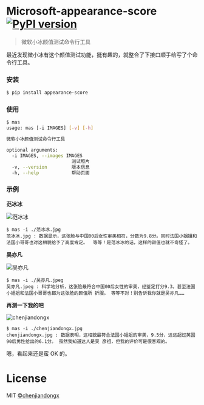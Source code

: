 # Microsoft-appearance-score [![PyPI version](https://badge.fury.io/py/appearance-score.svg)](https://badge.fury.io/py/appearance-score)

> 微软小冰颜值测试命令行工具

最近发现微小冰有这个颜值测试功能，挺有趣的，就整合了下接口顺手给写了个命令行工具。

### 安装

```bash
$ pip install appearance-score
```

### 使用
```bash
$ mas
usage: mas [-i IMAGES] [-v] [-h]

微软小冰颜值测试命令行工具

optional arguments:
  -i IMAGES, --images IMAGES
                        测试照片
  -v, --version         版本信息
  -h, --help            帮助页面
```

### 示例

**范冰冰**

![范冰冰](https://user-images.githubusercontent.com/19553554/39816061-b220e34e-53cc-11e8-83ae-e380f9fd6b61.jpg)
```
$ mas -i ./范冰冰.jpg
范冰冰.jpg : 数据显示，这张脸与中国00后女性审美相符，分数为9.8分。同时法国小姐姐和法国小哥哥也对这相貌给予了高度肯定。  等等！是范冰冰的话，这样的颜值也就不奇怪了。
```

**吴亦凡**

![吴亦凡](https://user-images.githubusercontent.com/19553554/39816063-b2941616-53cc-11e8-86b3-983a15591112.jpeg)
```
$ mas -i ./吴亦凡.jpeg
吴亦凡.jpeg : 科学地分析，这张脸最符合中国00后女性的审美，经鉴定打分9.3。甚至法国小姐姐和法国小哥哥也都为这张脸的颜值所 折服。 等等不对！别告诉我你就是吴亦凡……
```

**再测一下我的吧**

![chenjiandongx](https://user-images.githubusercontent.com/19553554/39816062-b2581f4e-53cc-11e8-8865-4dc538b34d8d.jpg)
```
$ mas -i ./chenjiandongx.jpg
chenjiandongx.jpg : 数据表明，这相貌最符合法国小姐姐的审美，9.5分，远远超过英国90后男性给出的6.1分。 虽然我知道这人是吴 彦祖，但我的评价可是很客观的。
```

嗯，看起来还是蛮 OK 的。


# License

MIT [©chenjiandongx](https://github.com/chenjiandongx)
